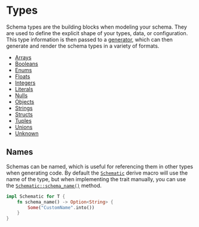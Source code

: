 # Types

Schema types are the building blocks when modeling your schema. They are used to define the explicit
shape of your types, data, or configuration. This type information is then passed to a
[generator](./generator/index.md), which can then generate and render the schema types in a variety
of formats.

- [Arrays](./array.md)
- [Booleans](./boolean.md)
- [Enums](./enum.md)
- [Floats](./float.md)
- [Integers](./integer.md)
- [Literals](./literal.md)
- [Nulls](./null.md)
- [Objects](./object.md)
- [Strings](./string.md)
- [Structs](./struct.md)
- [Tuples](./tuple.md)
- [Unions](./union.md)
- [Unknown](./unknown.md)

## Names

Schemas can be named, which is useful for referencing them in other types when generating code. By
default the [`Schematic`](https://docs.rs/schematic/latest/schematic/trait.Schematic.html) derive
macro will use the name of the type, but when implementing the trait manually, you can use the
[`Schematic::schema_name()`](https://docs.rs/schematic/latest/schematic/trait.Schematic.html#method.schema_name)
method.

```rust
impl Schematic for T {
	fn schema_name() -> Option<String> {
		Some("CustomName".into())
	}
}
```

